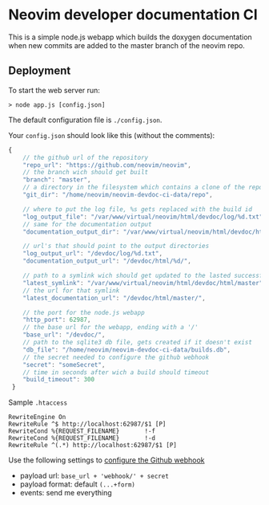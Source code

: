 Neovim developer documentation CI
=================================

This is a simple node.js webapp which builds the doxygen documentation when new commits are added to the master branch of the neovim repo.

Deployment
----------

To start the web server run:

```
> node app.js [config.json]
```

The default configuration file is `./config.json`.

Your `config.json` should look like this (without the comments):

```js
{
    // the github url of the repository
    "repo_url": "https://github.com/neovim/neovim",
    // the branch wich should get built
    "branch": "master",
    // a directory in the filesystem which contains a clone of the repo
    "git_dir": "/home/neovim/neovim-devdoc-ci-data/repo",

    // where to put the log file, %s gets replaced with the build id
    "log_output_file": "/var/www/virtual/neovim/html/devdoc/log/%d.txt",
    // same for the documentation output
    "documentation_output_dir": "/var/www/virtual/neovim/html/devdoc/html/%d",

    // url's that should point to the output directories
    "log_output_url": "/devdoc/log/%d.txt",
    "documentation_output_url": "/devdoc/html/%d/",

    // path to a symlink wich should get updated to the lasted successful build
    "latest_symlink": "/var/www/virtual/neovim/html/devdoc/html/master",
    // the url for that symlink
    "latest_documentation_url": "/devdoc/html/master/",

    // the port for the node.js webapp
    "http_port": 62987,
    // the base url for the webapp, ending with a '/'
    "base_url": "/devdoc/",
    // path to the sqlite3 db file, gets created if it doesn't exist
    "db_file": "/home/neovim/neovim-devdoc-ci-data/builds.db",
    // the secret needed to configure the github webhook
    "secret": "someSecret",
    // time in seconds after wich a build should timeout
    "build_timeout": 300
 }

```

Sample `.htaccess`

```
RewriteEngine On
RewriteRule ^$ http://localhost:62987/$1 [P]
RewriteCond %{REQUEST_FILENAME}       !-f
RewriteCond %{REQUEST_FILENAME}       !-d
RewriteRule ^(.*) http://localhost:62987/$1 [P]
```

Use the following settings to [configure the Github webhook](https://developer.github.com/webhooks/creating/#setting-up-a-webhook)

  * payload url: `base_url + 'webhook/' + secret`
  * payload format: default `(...+form)`
  * events: send me everything

